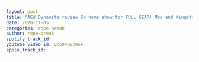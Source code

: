 ```yaml
---
layout: post
title: "AEW Dynamite review Go home show for FULL GEAR! Mox and Kingston face to face, Cody the ACE of TNT!"
date: 2020-11-05
categories: rope-break
author: rope-break
spotify_track_id: 
youtube_video_id: Qc6D4QScWok
apple_track_id: 
---
```

